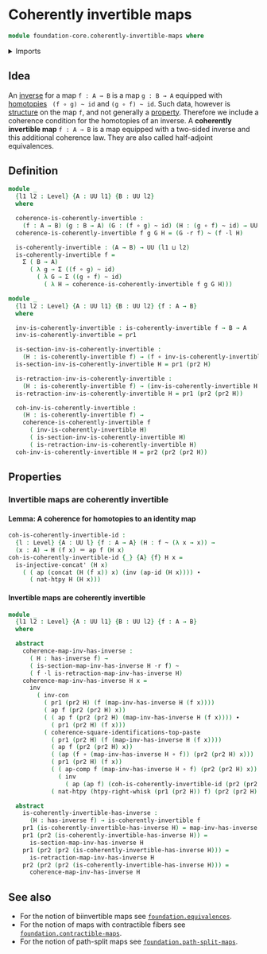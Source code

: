 # Coherently invertible maps

```agda
module foundation-core.coherently-invertible-maps where
```

<details><summary>Imports</summary>

```agda
open import foundation.action-on-identifications-functions
open import foundation.commuting-squares-of-identifications
open import foundation.dependent-pair-types
open import foundation.universe-levels

open import foundation-core.cartesian-product-types
open import foundation-core.function-types
open import foundation-core.homotopies
open import foundation-core.identity-types
open import foundation-core.invertible-maps
```

</details>

## Idea

An [inverse](foundation-core.invertible-maps.md) for a map `f : A → B` is a map
`g : B → A` equipped with [homotopies](foundation-core.homotopies.md)
` (f ∘ g) ~ id` and `(g ∘ f) ~ id`. Such data, however is
[structure](foundation.structure.md) on the map `f`, and not generally a
[property](foundation-core.propositions.md). Therefore we include a coherence
condition for the homotopies of an inverse. A **coherently invertible map**
`f : A → B` is a map equipped with a two-sided inverse and this additional
coherence law. They are also called half-adjoint equivalences.

## Definition

```agda
module _
  {l1 l2 : Level} {A : UU l1} {B : UU l2}
  where

  coherence-is-coherently-invertible :
    (f : A → B) (g : B → A) (G : (f ∘ g) ~ id) (H : (g ∘ f) ~ id) → UU (l1 ⊔ l2)
  coherence-is-coherently-invertible f g G H = (G ·r f) ~ (f ·l H)

  is-coherently-invertible : (A → B) → UU (l1 ⊔ l2)
  is-coherently-invertible f =
    Σ ( B → A)
      ( λ g → Σ ((f ∘ g) ~ id)
        ( λ G → Σ ((g ∘ f) ~ id)
          ( λ H → coherence-is-coherently-invertible f g G H)))

module _
  {l1 l2 : Level} {A : UU l1} {B : UU l2} {f : A → B}
  where

  inv-is-coherently-invertible : is-coherently-invertible f → B → A
  inv-is-coherently-invertible = pr1

  is-section-inv-is-coherently-invertible :
    (H : is-coherently-invertible f) → (f ∘ inv-is-coherently-invertible H) ~ id
  is-section-inv-is-coherently-invertible H = pr1 (pr2 H)

  is-retraction-inv-is-coherently-invertible :
    (H : is-coherently-invertible f) → (inv-is-coherently-invertible H ∘ f) ~ id
  is-retraction-inv-is-coherently-invertible H = pr1 (pr2 (pr2 H))

  coh-inv-is-coherently-invertible :
    (H : is-coherently-invertible f) →
    coherence-is-coherently-invertible f
      ( inv-is-coherently-invertible H)
      ( is-section-inv-is-coherently-invertible H)
      ( is-retraction-inv-is-coherently-invertible H)
  coh-inv-is-coherently-invertible H = pr2 (pr2 (pr2 H))
```

## Properties

### Invertible maps are coherently invertible

#### Lemma: A coherence for homotopies to an identity map

```agda
coh-is-coherently-invertible-id :
  {l : Level} {A : UU l} {f : A → A} (H : f ~ (λ x → x)) →
  (x : A) → H (f x) ＝ ap f (H x)
coh-is-coherently-invertible-id {_} {A} {f} H x =
  is-injective-concat' (H x)
    ( ( ap (concat (H (f x)) x) (inv (ap-id (H x)))) ∙
      ( nat-htpy H (H x)))
```

#### Invertible maps are coherently invertible

```agda
module _
  {l1 l2 : Level} {A : UU l1} {B : UU l2} {f : A → B}
  where

  abstract
    coherence-map-inv-has-inverse :
      ( H : has-inverse f) →
      ( is-section-map-inv-has-inverse H ·r f) ~
      ( f ·l is-retraction-map-inv-has-inverse H)
    coherence-map-inv-has-inverse H x =
      inv
        ( inv-con
          ( pr1 (pr2 H) (f (map-inv-has-inverse H (f x))))
          ( ap f (pr2 (pr2 H) x))
          ( ( ap f (pr2 (pr2 H) (map-inv-has-inverse H (f x)))) ∙
            ( pr1 (pr2 H) (f x)))
          ( coherence-square-identifications-top-paste
            ( pr1 (pr2 H) (f (map-inv-has-inverse H (f x))))
            ( ap f (pr2 (pr2 H) x))
            ( (ap (f ∘ (map-inv-has-inverse H ∘ f)) (pr2 (pr2 H) x)))
            ( pr1 (pr2 H) (f x))
            ( ( ap-comp f (map-inv-has-inverse H ∘ f) (pr2 (pr2 H) x)) ∙
              ( inv
                ( ap (ap f) (coh-is-coherently-invertible-id (pr2 (pr2 H)) x))))
            ( nat-htpy (htpy-right-whisk (pr1 (pr2 H)) f) (pr2 (pr2 H) x))))

  abstract
    is-coherently-invertible-has-inverse :
      (H : has-inverse f) → is-coherently-invertible f
    pr1 (is-coherently-invertible-has-inverse H) = map-inv-has-inverse H
    pr1 (pr2 (is-coherently-invertible-has-inverse H)) =
      is-section-map-inv-has-inverse H
    pr1 (pr2 (pr2 (is-coherently-invertible-has-inverse H))) =
      is-retraction-map-inv-has-inverse H
    pr2 (pr2 (pr2 (is-coherently-invertible-has-inverse H))) =
      coherence-map-inv-has-inverse H
```

## See also

- For the notion of biinvertible maps see
  [`foundation.equivalences`](foundation.equivalences.md).
- For the notion of maps with contractible fibers see
  [`foundation.contractible-maps`](foundation.contractible-maps.md).
- For the notion of path-split maps see
  [`foundation.path-split-maps`](foundation.path-split-maps.md).
